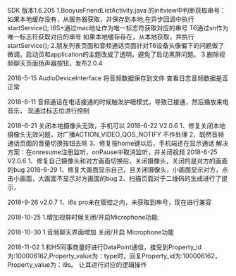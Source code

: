 SDK 版本1.6.205
1.BooyueFriendListActivity.java 的initview中判断获取串号：
             如果本地缓存没有，从服务器获取，并保存到本地,在异步回调中执行startService();
                       I6S+通过mac地址作为唯一标志符获取对应的串号
                       T6通过sn作为唯一标志符获取对应的串号
             如果本地缓存存在，从本地获取，并执行startService();
2.朋友列表页面和音频通话页面针对T6设备头像偏下的问题做了微调，启动页和application的主题改成了透明，避免了启动黑屏问题。
3.删除视频聊天页面扬声器按钮，发布2.0.4

2018-5-15
    AudioDeviceInterface  将音频数据保存到文件
    查看日志音频数据是否正常

2018-6-11
    音频通话在电话接通的时候触发护眼模式，导致已接通，然后播放来电音乐，
    现通过标志位进行控制

2018-6-21
    关闭本地摄像头无效，手机可以
2018-6-22 V2.0.6
    1、修复关闭本地摄像头无效问题，对广播ACTION_VIDEO_QOS_NOTIFY 不作处理
    2、既然音频通话页面的音量切换按钮去除
    3、修复按home键以后，手机端还在显示通话  解决方案：在onresume注册监听，onPause中取消监听，并关闭视频
2018-6-25 V2.0.6
    1、修复自己摄像头和对方画面切换后，关闭摄像头，关闭的是对方的画面的bug
2018-6-29
    1、修复大画面显示自己，且关闭摄像头，小画面显示对方，点击小画面，大画面不显示对方画面的bug
    2、扫描页面对于二维码的生成进行了提示，

2018-9-26 v2.0.7
    1、i6s pro未在管控之内，未获取到串号，现在进行兼容
    
2018-10-25
    1.增加视屏时候关闭/开启Microphone功能.

2018-10-30 
    1.音频聊天界面增加 关闭/开启 Microphone功能
   
2018-11-02
    1.和H5同事商量好进行DataPoint通信，接受到Property_id为:100006162,Property_value为：type时，回复Property_id为:100006162，Property_value为：i9s。
    让其进行对应的逻辑操作

